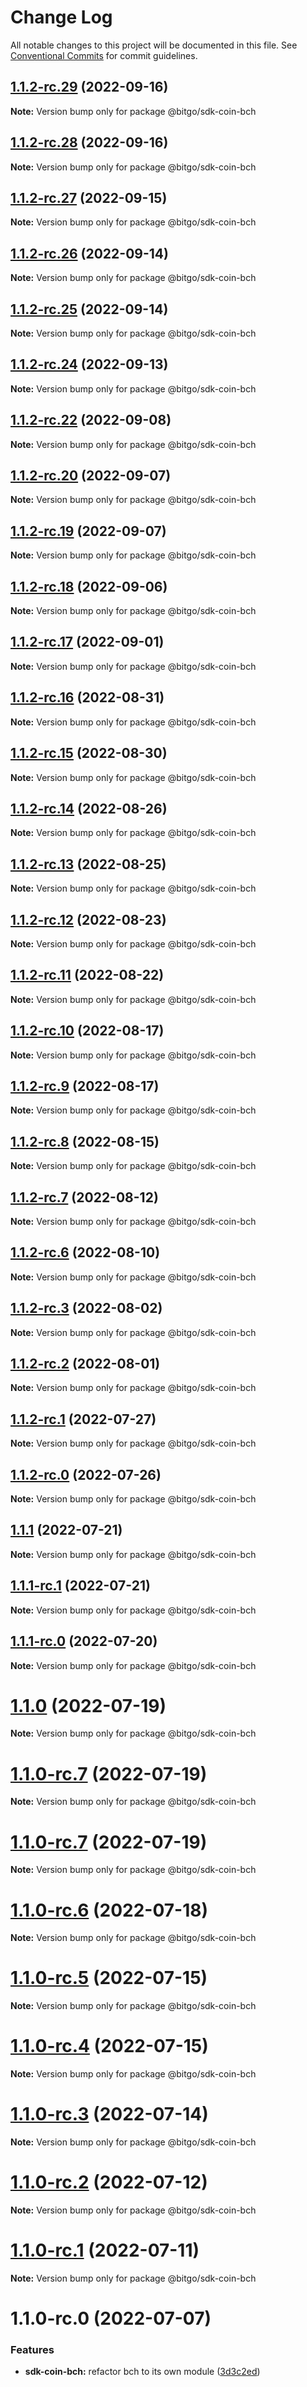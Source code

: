 # Change Log

All notable changes to this project will be documented in this file.
See [Conventional Commits](https://conventionalcommits.org) for commit guidelines.

## [1.1.2-rc.29](https://github.com/BitGo/BitGoJS/compare/@bitgo/sdk-coin-bch@1.1.2-rc.28...@bitgo/sdk-coin-bch@1.1.2-rc.29) (2022-09-16)

**Note:** Version bump only for package @bitgo/sdk-coin-bch





## [1.1.2-rc.28](https://github.com/BitGo/BitGoJS/compare/@bitgo/sdk-coin-bch@1.1.2-rc.27...@bitgo/sdk-coin-bch@1.1.2-rc.28) (2022-09-16)

**Note:** Version bump only for package @bitgo/sdk-coin-bch





## [1.1.2-rc.27](https://github.com/BitGo/BitGoJS/compare/@bitgo/sdk-coin-bch@1.1.2-rc.26...@bitgo/sdk-coin-bch@1.1.2-rc.27) (2022-09-15)

**Note:** Version bump only for package @bitgo/sdk-coin-bch





## [1.1.2-rc.26](https://github.com/BitGo/BitGoJS/compare/@bitgo/sdk-coin-bch@1.1.2-rc.25...@bitgo/sdk-coin-bch@1.1.2-rc.26) (2022-09-14)

**Note:** Version bump only for package @bitgo/sdk-coin-bch





## [1.1.2-rc.25](https://github.com/BitGo/BitGoJS/compare/@bitgo/sdk-coin-bch@1.1.2-rc.24...@bitgo/sdk-coin-bch@1.1.2-rc.25) (2022-09-14)

**Note:** Version bump only for package @bitgo/sdk-coin-bch





## [1.1.2-rc.24](https://github.com/BitGo/BitGoJS/compare/@bitgo/sdk-coin-bch@1.1.2-rc.23...@bitgo/sdk-coin-bch@1.1.2-rc.24) (2022-09-13)

**Note:** Version bump only for package @bitgo/sdk-coin-bch





## [1.1.2-rc.22](https://github.com/BitGo/BitGoJS/compare/@bitgo/sdk-coin-bch@1.1.2-rc.21...@bitgo/sdk-coin-bch@1.1.2-rc.22) (2022-09-08)

**Note:** Version bump only for package @bitgo/sdk-coin-bch





## [1.1.2-rc.20](https://github.com/BitGo/BitGoJS/compare/@bitgo/sdk-coin-bch@1.1.2-rc.19...@bitgo/sdk-coin-bch@1.1.2-rc.20) (2022-09-07)

**Note:** Version bump only for package @bitgo/sdk-coin-bch





## [1.1.2-rc.19](https://github.com/BitGo/BitGoJS/compare/@bitgo/sdk-coin-bch@1.1.2-rc.18...@bitgo/sdk-coin-bch@1.1.2-rc.19) (2022-09-07)

**Note:** Version bump only for package @bitgo/sdk-coin-bch





## [1.1.2-rc.18](https://github.com/BitGo/BitGoJS/compare/@bitgo/sdk-coin-bch@1.1.2-rc.17...@bitgo/sdk-coin-bch@1.1.2-rc.18) (2022-09-06)

**Note:** Version bump only for package @bitgo/sdk-coin-bch





## [1.1.2-rc.17](https://github.com/BitGo/BitGoJS/compare/@bitgo/sdk-coin-bch@1.1.2-rc.16...@bitgo/sdk-coin-bch@1.1.2-rc.17) (2022-09-01)

**Note:** Version bump only for package @bitgo/sdk-coin-bch





## [1.1.2-rc.16](https://github.com/BitGo/BitGoJS/compare/@bitgo/sdk-coin-bch@1.1.2-rc.15...@bitgo/sdk-coin-bch@1.1.2-rc.16) (2022-08-31)

**Note:** Version bump only for package @bitgo/sdk-coin-bch





## [1.1.2-rc.15](https://github.com/BitGo/BitGoJS/compare/@bitgo/sdk-coin-bch@1.1.2-rc.14...@bitgo/sdk-coin-bch@1.1.2-rc.15) (2022-08-30)

**Note:** Version bump only for package @bitgo/sdk-coin-bch





## [1.1.2-rc.14](https://github.com/BitGo/BitGoJS/compare/@bitgo/sdk-coin-bch@1.1.2-rc.13...@bitgo/sdk-coin-bch@1.1.2-rc.14) (2022-08-26)

**Note:** Version bump only for package @bitgo/sdk-coin-bch





## [1.1.2-rc.13](https://github.com/BitGo/BitGoJS/compare/@bitgo/sdk-coin-bch@1.1.2-rc.12...@bitgo/sdk-coin-bch@1.1.2-rc.13) (2022-08-25)

**Note:** Version bump only for package @bitgo/sdk-coin-bch





## [1.1.2-rc.12](https://github.com/BitGo/BitGoJS/compare/@bitgo/sdk-coin-bch@1.1.2-rc.11...@bitgo/sdk-coin-bch@1.1.2-rc.12) (2022-08-23)

**Note:** Version bump only for package @bitgo/sdk-coin-bch





## [1.1.2-rc.11](https://github.com/BitGo/BitGoJS/compare/@bitgo/sdk-coin-bch@1.1.2-rc.10...@bitgo/sdk-coin-bch@1.1.2-rc.11) (2022-08-22)

**Note:** Version bump only for package @bitgo/sdk-coin-bch





## [1.1.2-rc.10](https://github.com/BitGo/BitGoJS/compare/@bitgo/sdk-coin-bch@1.1.2-rc.9...@bitgo/sdk-coin-bch@1.1.2-rc.10) (2022-08-17)

**Note:** Version bump only for package @bitgo/sdk-coin-bch





## [1.1.2-rc.9](https://github.com/BitGo/BitGoJS/compare/@bitgo/sdk-coin-bch@1.1.2-rc.8...@bitgo/sdk-coin-bch@1.1.2-rc.9) (2022-08-17)

**Note:** Version bump only for package @bitgo/sdk-coin-bch





## [1.1.2-rc.8](https://github.com/BitGo/BitGoJS/compare/@bitgo/sdk-coin-bch@1.1.2-rc.7...@bitgo/sdk-coin-bch@1.1.2-rc.8) (2022-08-15)

**Note:** Version bump only for package @bitgo/sdk-coin-bch





## [1.1.2-rc.7](https://github.com/BitGo/BitGoJS/compare/@bitgo/sdk-coin-bch@1.1.2-rc.6...@bitgo/sdk-coin-bch@1.1.2-rc.7) (2022-08-12)

**Note:** Version bump only for package @bitgo/sdk-coin-bch





## [1.1.2-rc.6](https://github.com/BitGo/BitGoJS/compare/@bitgo/sdk-coin-bch@1.1.2-rc.5...@bitgo/sdk-coin-bch@1.1.2-rc.6) (2022-08-10)

**Note:** Version bump only for package @bitgo/sdk-coin-bch





## [1.1.2-rc.3](https://github.com/BitGo/BitGoJS/compare/@bitgo/sdk-coin-bch@1.1.2-rc.2...@bitgo/sdk-coin-bch@1.1.2-rc.3) (2022-08-02)

**Note:** Version bump only for package @bitgo/sdk-coin-bch





## [1.1.2-rc.2](https://github.com/BitGo/BitGoJS/compare/@bitgo/sdk-coin-bch@1.1.2-rc.1...@bitgo/sdk-coin-bch@1.1.2-rc.2) (2022-08-01)

**Note:** Version bump only for package @bitgo/sdk-coin-bch





## [1.1.2-rc.1](https://github.com/BitGo/BitGoJS/compare/@bitgo/sdk-coin-bch@1.1.2-rc.0...@bitgo/sdk-coin-bch@1.1.2-rc.1) (2022-07-27)

**Note:** Version bump only for package @bitgo/sdk-coin-bch





## [1.1.2-rc.0](https://github.com/BitGo/BitGoJS/compare/@bitgo/sdk-coin-bch@1.1.1...@bitgo/sdk-coin-bch@1.1.2-rc.0) (2022-07-26)

**Note:** Version bump only for package @bitgo/sdk-coin-bch





## [1.1.1](https://github.com/BitGo/BitGoJS/compare/@bitgo/sdk-coin-bch@1.1.1-rc.1...@bitgo/sdk-coin-bch@1.1.1) (2022-07-21)

**Note:** Version bump only for package @bitgo/sdk-coin-bch





## [1.1.1-rc.1](https://github.com/BitGo/BitGoJS/compare/@bitgo/sdk-coin-bch@1.1.1-rc.0...@bitgo/sdk-coin-bch@1.1.1-rc.1) (2022-07-21)

**Note:** Version bump only for package @bitgo/sdk-coin-bch





## [1.1.1-rc.0](https://github.com/BitGo/BitGoJS/compare/@bitgo/sdk-coin-bch@1.1.0...@bitgo/sdk-coin-bch@1.1.1-rc.0) (2022-07-20)

**Note:** Version bump only for package @bitgo/sdk-coin-bch





# [1.1.0](https://github.com/BitGo/BitGoJS/compare/@bitgo/sdk-coin-bch@1.1.0-rc.7...@bitgo/sdk-coin-bch@1.1.0) (2022-07-19)

**Note:** Version bump only for package @bitgo/sdk-coin-bch





# [1.1.0-rc.7](https://github.com/BitGo/BitGoJS/compare/@bitgo/sdk-coin-bch@1.1.0-rc.5...@bitgo/sdk-coin-bch@1.1.0-rc.7) (2022-07-19)

**Note:** Version bump only for package @bitgo/sdk-coin-bch

# [1.1.0-rc.7](https://github.com/BitGo/BitGoJS/compare/@bitgo/sdk-coin-bch@1.1.0-rc.5...@bitgo/sdk-coin-bch@1.1.0-rc.7) (2022-07-19)

**Note:** Version bump only for package @bitgo/sdk-coin-bch

# [1.1.0-rc.6](https://github.com/BitGo/BitGoJS/compare/@bitgo/sdk-coin-bch@1.1.0-rc.5...@bitgo/sdk-coin-bch@1.1.0-rc.6) (2022-07-18)

**Note:** Version bump only for package @bitgo/sdk-coin-bch

# [1.1.0-rc.5](https://github.com/BitGo/BitGoJS/compare/@bitgo/sdk-coin-bch@1.1.0-rc.4...@bitgo/sdk-coin-bch@1.1.0-rc.5) (2022-07-15)

**Note:** Version bump only for package @bitgo/sdk-coin-bch

# [1.1.0-rc.4](https://github.com/BitGo/BitGoJS/compare/@bitgo/sdk-coin-bch@1.1.0-rc.2...@bitgo/sdk-coin-bch@1.1.0-rc.4) (2022-07-15)

**Note:** Version bump only for package @bitgo/sdk-coin-bch

# [1.1.0-rc.3](https://github.com/BitGo/BitGoJS/compare/@bitgo/sdk-coin-bch@1.1.0-rc.2...@bitgo/sdk-coin-bch@1.1.0-rc.3) (2022-07-14)

**Note:** Version bump only for package @bitgo/sdk-coin-bch

# [1.1.0-rc.2](https://github.com/BitGo/BitGoJS/compare/@bitgo/sdk-coin-bch@1.1.0-rc.1...@bitgo/sdk-coin-bch@1.1.0-rc.2) (2022-07-12)

**Note:** Version bump only for package @bitgo/sdk-coin-bch

# [1.1.0-rc.1](https://github.com/BitGo/BitGoJS/compare/@bitgo/sdk-coin-bch@1.1.0-rc.0...@bitgo/sdk-coin-bch@1.1.0-rc.1) (2022-07-11)

**Note:** Version bump only for package @bitgo/sdk-coin-bch

# 1.1.0-rc.0 (2022-07-07)

### Features

- **sdk-coin-bch:** refactor bch to its own module ([3d3c2ed](https://github.com/BitGo/BitGoJS/commit/3d3c2eda2115fe136050f06a02c6c12cb1827707))
